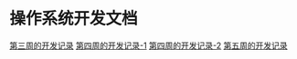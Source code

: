 # 操作系统开发文档

[第三周的开发记录](./note_week3_1.md)
[第四周的开发记录-1](./note_week4_1.md)
[第四周的开发记录-2](./note_week4_2.md)
[第五周的开发记录](./note_week5.md)